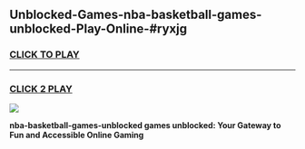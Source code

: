 
## Unblocked-Games-nba-basketball-games-unblocked-Play-Online-#ryxjg
<h3>
<a href="https://premium.freeplayer.one?title=nba-basketball-games-unblocked&ref=24F">CLICK TO PLAY</a></h3>
<hr>

<h3>
<a href="https://premium.freeplayer.one?title=nba-basketball-games-unblocked&ref=24F">CLICK 2 PLAY</a>
  
</h3>

<a href="https://premium.freeplayer.one?title=nba-basketball-games-unblocked&ref=24F/"><img src="https://clearcache.store/games.png"></a>


**nba-basketball-games-unblocked games unblocked: Your Gateway to Fun and Accessible Online Gaming**
